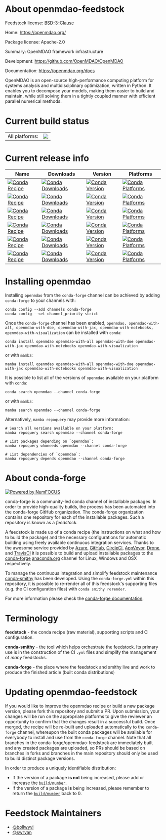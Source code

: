 About openmdao-feedstock
========================

Feedstock license: [BSD-3-Clause](https://github.com/conda-forge/openmdao-feedstock/blob/main/LICENSE.txt)

Home: https://openmdao.org/

Package license: Apache-2.0

Summary: OpenMDAO framework infrastructure

Development: https://github.com/OpenMDAO/OpenMDAO

Documentation: https://openmdao.org/docs

OpenMDAO is an open-source high-performance computing platform
for systems analysis and multidisciplinary optimization, written in Python. It
enables you to decompose your models, making them easier to build and maintain,
while still solving them in a tightly coupled manner with efficient parallel
numerical methods.

Current build status
====================


<table><tr><td>All platforms:</td>
    <td>
      <a href="https://dev.azure.com/conda-forge/feedstock-builds/_build/latest?definitionId=7766&branchName=main">
        <img src="https://dev.azure.com/conda-forge/feedstock-builds/_apis/build/status/openmdao-feedstock?branchName=main">
      </a>
    </td>
  </tr>
</table>

Current release info
====================

| Name | Downloads | Version | Platforms |
| --- | --- | --- | --- |
| [![Conda Recipe](https://img.shields.io/badge/recipe-openmdao-green.svg)](https://anaconda.org/conda-forge/openmdao) | [![Conda Downloads](https://img.shields.io/conda/dn/conda-forge/openmdao.svg)](https://anaconda.org/conda-forge/openmdao) | [![Conda Version](https://img.shields.io/conda/vn/conda-forge/openmdao.svg)](https://anaconda.org/conda-forge/openmdao) | [![Conda Platforms](https://img.shields.io/conda/pn/conda-forge/openmdao.svg)](https://anaconda.org/conda-forge/openmdao) |
| [![Conda Recipe](https://img.shields.io/badge/recipe-openmdao--with--all-green.svg)](https://anaconda.org/conda-forge/openmdao-with-all) | [![Conda Downloads](https://img.shields.io/conda/dn/conda-forge/openmdao-with-all.svg)](https://anaconda.org/conda-forge/openmdao-with-all) | [![Conda Version](https://img.shields.io/conda/vn/conda-forge/openmdao-with-all.svg)](https://anaconda.org/conda-forge/openmdao-with-all) | [![Conda Platforms](https://img.shields.io/conda/pn/conda-forge/openmdao-with-all.svg)](https://anaconda.org/conda-forge/openmdao-with-all) |
| [![Conda Recipe](https://img.shields.io/badge/recipe-openmdao--with--doe-green.svg)](https://anaconda.org/conda-forge/openmdao-with-doe) | [![Conda Downloads](https://img.shields.io/conda/dn/conda-forge/openmdao-with-doe.svg)](https://anaconda.org/conda-forge/openmdao-with-doe) | [![Conda Version](https://img.shields.io/conda/vn/conda-forge/openmdao-with-doe.svg)](https://anaconda.org/conda-forge/openmdao-with-doe) | [![Conda Platforms](https://img.shields.io/conda/pn/conda-forge/openmdao-with-doe.svg)](https://anaconda.org/conda-forge/openmdao-with-doe) |
| [![Conda Recipe](https://img.shields.io/badge/recipe-openmdao--with--jax-green.svg)](https://anaconda.org/conda-forge/openmdao-with-jax) | [![Conda Downloads](https://img.shields.io/conda/dn/conda-forge/openmdao-with-jax.svg)](https://anaconda.org/conda-forge/openmdao-with-jax) | [![Conda Version](https://img.shields.io/conda/vn/conda-forge/openmdao-with-jax.svg)](https://anaconda.org/conda-forge/openmdao-with-jax) | [![Conda Platforms](https://img.shields.io/conda/pn/conda-forge/openmdao-with-jax.svg)](https://anaconda.org/conda-forge/openmdao-with-jax) |
| [![Conda Recipe](https://img.shields.io/badge/recipe-openmdao--with--notebooks-green.svg)](https://anaconda.org/conda-forge/openmdao-with-notebooks) | [![Conda Downloads](https://img.shields.io/conda/dn/conda-forge/openmdao-with-notebooks.svg)](https://anaconda.org/conda-forge/openmdao-with-notebooks) | [![Conda Version](https://img.shields.io/conda/vn/conda-forge/openmdao-with-notebooks.svg)](https://anaconda.org/conda-forge/openmdao-with-notebooks) | [![Conda Platforms](https://img.shields.io/conda/pn/conda-forge/openmdao-with-notebooks.svg)](https://anaconda.org/conda-forge/openmdao-with-notebooks) |
| [![Conda Recipe](https://img.shields.io/badge/recipe-openmdao--with--visualization-green.svg)](https://anaconda.org/conda-forge/openmdao-with-visualization) | [![Conda Downloads](https://img.shields.io/conda/dn/conda-forge/openmdao-with-visualization.svg)](https://anaconda.org/conda-forge/openmdao-with-visualization) | [![Conda Version](https://img.shields.io/conda/vn/conda-forge/openmdao-with-visualization.svg)](https://anaconda.org/conda-forge/openmdao-with-visualization) | [![Conda Platforms](https://img.shields.io/conda/pn/conda-forge/openmdao-with-visualization.svg)](https://anaconda.org/conda-forge/openmdao-with-visualization) |

Installing openmdao
===================

Installing `openmdao` from the `conda-forge` channel can be achieved by adding `conda-forge` to your channels with:

```
conda config --add channels conda-forge
conda config --set channel_priority strict
```

Once the `conda-forge` channel has been enabled, `openmdao, openmdao-with-all, openmdao-with-doe, openmdao-with-jax, openmdao-with-notebooks, openmdao-with-visualization` can be installed with `conda`:

```
conda install openmdao openmdao-with-all openmdao-with-doe openmdao-with-jax openmdao-with-notebooks openmdao-with-visualization
```

or with `mamba`:

```
mamba install openmdao openmdao-with-all openmdao-with-doe openmdao-with-jax openmdao-with-notebooks openmdao-with-visualization
```

It is possible to list all of the versions of `openmdao` available on your platform with `conda`:

```
conda search openmdao --channel conda-forge
```

or with `mamba`:

```
mamba search openmdao --channel conda-forge
```

Alternatively, `mamba repoquery` may provide more information:

```
# Search all versions available on your platform:
mamba repoquery search openmdao --channel conda-forge

# List packages depending on `openmdao`:
mamba repoquery whoneeds openmdao --channel conda-forge

# List dependencies of `openmdao`:
mamba repoquery depends openmdao --channel conda-forge
```


About conda-forge
=================

[![Powered by
NumFOCUS](https://img.shields.io/badge/powered%20by-NumFOCUS-orange.svg?style=flat&colorA=E1523D&colorB=007D8A)](https://numfocus.org)

conda-forge is a community-led conda channel of installable packages.
In order to provide high-quality builds, the process has been automated into the
conda-forge GitHub organization. The conda-forge organization contains one repository
for each of the installable packages. Such a repository is known as a *feedstock*.

A feedstock is made up of a conda recipe (the instructions on what and how to build
the package) and the necessary configurations for automatic building using freely
available continuous integration services. Thanks to the awesome service provided by
[Azure](https://azure.microsoft.com/en-us/services/devops/), [GitHub](https://github.com/),
[CircleCI](https://circleci.com/), [AppVeyor](https://www.appveyor.com/),
[Drone](https://cloud.drone.io/welcome), and [TravisCI](https://travis-ci.com/)
it is possible to build and upload installable packages to the
[conda-forge](https://anaconda.org/conda-forge) [anaconda.org](https://anaconda.org/)
channel for Linux, Windows and OSX respectively.

To manage the continuous integration and simplify feedstock maintenance
[conda-smithy](https://github.com/conda-forge/conda-smithy) has been developed.
Using the ``conda-forge.yml`` within this repository, it is possible to re-render all of
this feedstock's supporting files (e.g. the CI configuration files) with ``conda smithy rerender``.

For more information please check the [conda-forge documentation](https://conda-forge.org/docs/).

Terminology
===========

**feedstock** - the conda recipe (raw material), supporting scripts and CI configuration.

**conda-smithy** - the tool which helps orchestrate the feedstock.
                   Its primary use is in the construction of the CI ``.yml`` files
                   and simplify the management of *many* feedstocks.

**conda-forge** - the place where the feedstock and smithy live and work to
                  produce the finished article (built conda distributions)


Updating openmdao-feedstock
===========================

If you would like to improve the openmdao recipe or build a new
package version, please fork this repository and submit a PR. Upon submission,
your changes will be run on the appropriate platforms to give the reviewer an
opportunity to confirm that the changes result in a successful build. Once
merged, the recipe will be re-built and uploaded automatically to the
`conda-forge` channel, whereupon the built conda packages will be available for
everybody to install and use from the `conda-forge` channel.
Note that all branches in the conda-forge/openmdao-feedstock are
immediately built and any created packages are uploaded, so PRs should be based
on branches in forks and branches in the main repository should only be used to
build distinct package versions.

In order to produce a uniquely identifiable distribution:
 * If the version of a package **is not** being increased, please add or increase
   the [``build/number``](https://docs.conda.io/projects/conda-build/en/latest/resources/define-metadata.html#build-number-and-string).
 * If the version of a package **is** being increased, please remember to return
   the [``build/number``](https://docs.conda.io/projects/conda-build/en/latest/resources/define-metadata.html#build-number-and-string)
   back to 0.

Feedstock Maintainers
=====================

* [@bollwyvl](https://github.com/bollwyvl/)
* [@swryan](https://github.com/swryan/)

